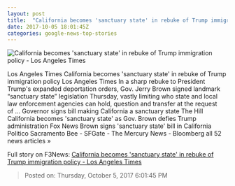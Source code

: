 ```yaml
---
layout: post
title:  "California becomes 'sanctuary state' in rebuke of Trump immigration policy - Los Angeles Times"
date: 2017-10-05 18:01:45Z
categories: google-news-top-stories
---
```


![California becomes 'sanctuary state' in rebuke of Trump immigration policy - Los Angeles Times](http://www.trbimg.com/img-59d6751c/turbine/la-pol-ca-brown-california-sanctuary-state-bill-20171005)

Los Angeles Times California becomes 'sanctuary state' in rebuke of Trump immigration policy Los Angeles Times In a sharp rebuke to President Trump's expanded deportation orders, Gov. Jerry Brown signed landmark “sanctuary state” legislation Thursday, vastly limiting who state and local law enforcement agencies can hold, question and transfer at the request of ... Governor signs bill making California a sanctuary state The Hill California becomes 'sanctuary state' as Gov. Brown defies Trump administration Fox News Brown signs 'sanctuary state' bill in California Politico Sacramento Bee - SFGate - The Mercury News - Bloomberg all 52 news articles »


Full story on F3News: [California becomes 'sanctuary state' in rebuke of Trump immigration policy - Los Angeles Times](http://www.f3nws.com/n/GyPavD)

> Posted on: Thursday, October 5, 2017 6:01:45 PM
